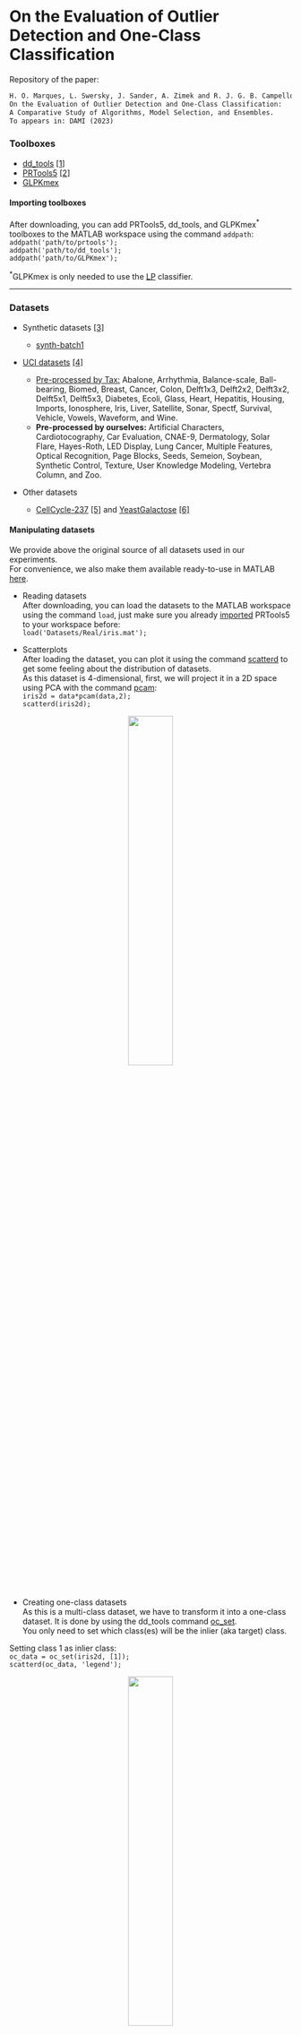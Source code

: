 # On the Evaluation of Outlier Detection and One-Class Classification

Repository of the paper:

```latex
H. O. Marques, L. Swersky, J. Sander, A. Zimek and R. J. G. B. Campello. 
On the Evaluation of Outlier Detection and One-Class Classification: 
A Comparative Study of Algorithms, Model Selection, and Ensembles. 
To appears in: DAMI (2023)
```
### Toolboxes
- [dd_tools](https://www.tudelft.nl/ewi/over-de-faculteit/afdelingen/intelligent-systems/pattern-recognition-bioinformatics/pattern-recognition-bioinformatics/data-and-software/dd-tools) [[1]](#references)</br>
- [PRTools5](http://prtools.tudelft.nl/Guide/37Pages/software.html) [[2]](#references)</br>
- [GLPKmex](http://sourceforge.net/projects/glpkmex/)</br>

#### <a name="importing-toolboxes">Importing toolboxes</a>
After downloading, you can add PRTools5, dd_tools, and GLPKmex<sup>*</sup> toolboxes to the MATLAB workspace using the command ```addpath```: </br>
```addpath('path/to/prtools');``` </br>
```addpath('path/to/dd_tools');```</br>
```addpath('path/to/GLPKmex');```</br>

<sup>*</sup>GLPKmex is only needed to use the [LP](#lp) classifier.

------

### Datasets
- Synthetic datasets [[3]](#references)
  - [synth-batch1](http://www.dbs.ifi.lmu.de/~zimek/publications/KDD2013/synthetic.tar.gz)</br>

- [UCI datasets](https://archive.ics.uci.edu/ml/index.php) [[4]](#references)
  - [Pre-processed by Tax:](http://homepage.tudelft.nl/n9d04/occ/index.html) Abalone, Arrhythmia, Balance-scale, Ball-bearing, Biomed, Breast, Cancer, Colon, Delft1x3, Delft2x2, Delft3x2, Delft5x1, Delft5x3, Diabetes, Ecoli, Glass, Heart, Hepatitis, Housing, Imports, Ionosphere, Iris, Liver, Satellite, Sonar, Spectf, Survival, Vehicle, Vowels, Waveform, and Wine. <br>
  - **Pre-processed by ourselves:** Artificial Characters, Cardiotocography, Car Evaluation, CNAE-9, Dermatology, Solar Flare, Hayes-Roth, LED Display, Lung Cancer, Multiple Features, Optical Recognition, Page Blocks, Seeds, Semeion, Soybean, Synthetic Control, Texture, User Knowledge Modeling, Vertebra Column, and Zoo. <br>

- Other datasets
  - [CellCycle-237](http://faculty.washington.edu/kayee/cluster/normcho_237_4class.txt) [[5]](#references) and [YeastGalactose](https://www.ncbi.nlm.nih.gov/pmc/articles/PMC156590/bin/gb-2003-4-5-r34-s8.txt) [[6]](#references)

#### Manipulating datasets
We provide above the original source of all datasets used in our experiments.</br>
For convenience, we also make them available ready-to-use in MATLAB [here](Datasets).</br>

- Reading datasets</br>
After downloading, you can load the datasets to the MATLAB workspace using the command ```load```, just make sure you already [imported](#importing-toolboxes) PRTools5 to your workspace before: </br>
```load('Datasets/Real/iris.mat');``` </br>

- Scatterplots</br>
After loading the dataset, you can plot it using the command [scatterd](http://www.37steps.com/prhtml/prtools/scatterd.html) to get some feeling about the distribution of datasets.<br>
As this dataset is 4-dimensional, first, we will project it in a 2D space using PCA with the command [pcam](http://www.37steps.com/prhtml/prtools/pcam.html): </br>
```iris2d = data*pcam(data,2);```</br>
```scatterd(iris2d);```</br>
<p align="center"><img src="/Figures/iris2d.png" width="40%" height="40%"></p>

- Creating one-class datasets</br>
As this is a multi-class dataset, we have to transform it into a one-class dataset. It is done by using the dd_tools command [oc_set](https://homepage.tudelft.nl/n9d04/functions/oc_set.html).<br>
You only need to set which class(es) will be the inlier (aka target) class.</br>

Setting class 1 as inlier class:</br>
```oc_data = oc_set(iris2d, [1]);```</br>
```scatterd(oc_data, 'legend');```</br>
<p align="center"><img src="/Figures/oc_iris1.png" width="40%" height="40%"></p>

- Holdout</br>
In order to partition data into training and testing, we can use the command [gendat](http://www.37steps.com/prhtml/prtools/gendat.html). In the example below, we partition the dataset to use 80% for training and hold 20% to test:</br>
```[train, test] = gendat(oc_data, 0.8);```</br>

### Algorithms
- One-class classification algorithms:
  - Gaussian Mixture Model ([GMM](/Algorithms/gmm_dd.m)) [[7]](#references) </br>
We use MATLAB's own implementation for GMM, we just encapsulated it to follow the same pattern used by the dd_tools classifiers.</br>
    - Training </br>
    ```w = gmm_dd(target_class(train), 0, 1);``` </br>
    - Plot </br>
    ```scatterd(oc_data, 'legend');``` </br>
    ```plotc(w)``` </br>
<p align="center"><img src="/Figures/gmm.png" width="40%" height="40%"></p>

  - Parzen Window ([PW](http://homepage.tudelft.nl/n9d04/functions/parzen_dd.html)) [[8]](#references) </br>
We use dd_tools implementation for PW.</br>
      - Training </br>
    ```w = parzen_dd(target_class(train), 0, 0.25);``` </br>
    - Plot </br>
    ```scatterd(oc_data, 'legend');``` </br>
    ```plotc(w)``` </br>
<p align="center"><img src="/Figures/pw.png" width="40%" height="40%"></p>

  - Support Vector Data Description ([SVDD](/Algorithms/libsvdd.m)) [[9]](#references) </br>
We use [LIBSVM](https://www.csie.ntu.edu.tw/~cjlin/libsvmtools/#libsvm_for_svdd_and_finding_the_smallest_sphere_containing_all_data)[[21]](#references) implementation in C++ for SVDD due to the computational burden. We encapsulated it to follow the same pattern used by the dd_tools classifiers.</br>
As this is a C++ implementation, you must compile it before its first use. Make sure a [supported compiler](https://se.mathworks.com/support/requirements/supported-compilers.html) is installed on the machine.
      - Compiling </br>
      ```mex -setup;``` </br>
      ```make``` </br>
      For general troubleshooting, read the LIBSVM [README](/Algorithms/libsvm/matlab/README) file.
      - Training </br>
    ```w = libsvdd(target_class(train), 0, 1);``` </br>
    - Plot </br>
    ```scatterd(oc_data, 'legend');``` </br>
    ```plotc(w)``` </br>
<p align="center"><img src="/Figures/svdd.png" width="40%" height="40%"></p>

  - <a name="lp"> Linear Programming ([LP](http://homepage.tudelft.nl/n9d04/functions/lpdd.html)) [[10]](#references) </a> </br>
We use dd_tools implementation for LP.</br>
      - Training </br>
    ```w = lpdd(target_class(train), 0, 0.25);``` </br>
    - Plot </br>
    ```scatterd(oc_data, 'legend');``` </br>
    ```plotc(w)``` </br>
<p align="center"><img src="/Figures/lpdd.png" width="40%" height="40%"></p>

  - k-Nearest Neighbor Data Description ([kNN<sub>local</sub>](/Algorithms/lknndd.m)) [[11]](#references) </br>
We use our own implementation for kNN<sub>local</sub>, following the same pattern used by the dd_tools classifiers.</br>
      - Training </br>
    ```w = lknndd(target_class(train), 0, 1);``` </br>
    - Plot </br>
    ```scatterd(oc_data, 'legend');``` </br>
    ```plotc(w)``` </br>
<p align="center"><img src="/Figures/lknn.png" width="40%" height="40%"></p>

  - [Auto-Encoder](http://homepage.tudelft.nl/n9d04/functions/autoenc_dd.html) [[12]](#references) </br>
We use dd_tools implementation for Auto-Encoder.</br>
      - Training </br>
    ```w = autoenc_dd(target_class(train), 0, 10);``` </br>
    - Plot </br>
    ```scatterd(oc_data, 'legend');``` </br>
    ```plotc(w)``` </br>
<p align="center"><img src="/Figures/autoenc.png" width="40%" height="40%"></p>

  - Deep SVDD ([DSVDD](/Algorithms/dsvdd.m)) [[13]](#references) </br>
For DSVDD, we use the [authors' implementation](https://github.com/lukasruff/Deep-SAD-PyTorch) in Python, we made some small adjustments to communicate to MATLAB and encapsulated it to follow the same pattern used by the dd_tools classifiers.</br>
Since the implementation is in Python, make sure you have a compatible version of Python and all the required packages installed.</br>
The list of packages required, you can find [here](/Algorithms/Deep-SAD-PyTorch/requirements.txt).</br>
Also, make sure your Python environment is setup up on MATLAB. If not, [check this out](https://se.mathworks.com/help/matlab/ref/pyenv.html).</br>

    - Add Python source to MATLAB env </br>
    ```pathToSAD = fileparts('path/to/Deep-SAD-PyTorch/src/main.py');``` </br>
    ```insert(py.sys.path, int32(0), pathToSAD)``` </br>
     - Training </br>
    ```w = dsvdd(target_class(train), 0, 8);``` </br>
    - Plot </br>
    ```scatterd(oc_data, 'legend');``` </br>
    ```plotc(w)``` </br>
<p align="center"><img src="/Figures/dsvdd.png" width="40%" height="40%"></p>

- Unsupervised outlier detection algorithms adapted to one-class classification
  - k-Nearest Neighbors ([kNN<sub>global</sub>](https://homepage.tudelft.nl/n9d04/functions/knndd.html)) [[14]](#references) </br>
We use dd_tools implementation for kNN<sub>global</sub>.</br>
    - Training </br>
    ```w = knndd(target_class(train), 0, 1);``` </br>
    - Plot </br>
    ```scatterd(oc_data, 'legend');``` </br>
    ```plotc(w)``` </br>
<p align="center"><img src="/Figures/knn.png" width="40%" height="40%"></p>

  - Local Outlier Factor ([LOF](/Algorithms/lof.m)) [[15]](#references) </br>
We use our own implementation for LOF in order to reuse the pre-computed quantities related to instances in the training data. The implementation follows the same pattern used by the dd_tools classifiers.
    - Training </br>
    ```w = lof(target_class(train), 0, 10);``` </br>
    - Plot </br>
    ```scatterd(oc_data, 'legend');``` </br>
    ```plotc(w)``` </br>
<p align="center"><img src="/Figures/lof.png" width="40%" height="40%"></p>

  - Local Correlation Integral ([LOCI](/Algorithms/loci.m)) [[16]](#references) </br>
We use our own implementation for LOCI in order to reuse the pre-computed quantities related to instances in the training data. The implementation follows the same pattern used by the dd_tools classifiers.
    - Training </br>
    ```w = loci(target_class(train), 0, 0.1);``` </br>
    - Plot </br>
    ```scatterd(oc_data, 'legend');``` </br>
    ```plotc(w)``` </br>
<p align="center"><img src="/Figures/loci.png" width="40%" height="40%"></p>

  - Global-Local Outlier Scores from Hierarchies ([GLOSH](/Algorithms/gloshdd.m)) [[17]](#references) </br>
We use the authors' implementation in Java for GLOSH. We also encapsulated it to follow the same pattern used by the dd_tools classifiers.</br>
Since the implementation is in Java, first, we need to import the Java source to the MATLAB environment:</br>

    - Add Java source to MATLAB env </br>
    ```javaaddpath Algorithms/GLOSH/GLOSHDD.jar ```</br>
    ```import ca.ualberta.cs.hdbscanstar.* ```</br>
    - Training </br>
    ```w = gloshdd(target_class(train), 0, 5);``` </br>
    - Plot </br>
    ```scatterd(oc_data, 'legend');``` </br>
    ```plotc(w)``` </br>
<p align="center"><img src="/Figures/glosh.png" width="40%" height="40%"></p>

  - Isolation Forest ([iForest](/Algorithms/iforest_dd.m)) [[18]](#references) </br>
For iForest, we use a [third-part](https://github.com/zhuye88/iForest) MATLAB implementation. We just encapsulated it to follow the same pattern used by the dd_tools classifiers.</br>
    - Training </br>
    ```w = iforest_dd(target_class(train), 0, 256, 60);``` </br>
    - Plot </br>
    ```scatterd(oc_data, 'legend');``` </br>
    ```plotc(w)``` </br>
<p align="center"><img src="/Figures/iforest.png" width="40%" height="40%"></p>

  - Angle-Based Outlier Detection ([ABOD](https://homepage.tudelft.nl/n9d04/functions/abof_dd.html)) [[19]](#references) </br>
We use dd_tools implementation for ABOD.</br>
    - Training </br>
    ```w = abof_dd(target_class(train), 0);``` </br>
    - Plot </br>
    ```scatterd(oc_data, 'legend');``` </br>
    ```plotc(w)``` </br>
<p align="center"><img src="/Figures/abod.png" width="40%" height="40%"></p>

  - Subspace Outlier Degree ([SOD](/Algorithms/sod.m)) [[20]](#references) </br>
For SOD, we use our own implementation based on [ELKI](https://elki-project.github.io/)[[22]](#references) implementation. We also encapsulated it to follow the same pattern used by the dd_tools classifiers.</br>
    - Training </br>
    ```w = sod(target_class(train), 0, 10);``` </br>
    - Plot </br>
    ```scatterd(oc_data, 'legend');``` </br>
    ```plotc(w)``` </br>
<p align="center"><img src="/Figures/sod.png" width="40%" height="40%"></p>

### Measures
Once the classifier is trained, we can compute its performance using different measures. </br>
We use the following performance measures in our experiments: </br>
  - Area Under the ROC Curve ([ROC AUC](https://homepage.tudelft.nl/n9d04/functions/dd_roc.html)) [[23]](#references) </br>
  ```dd_auc(dd_roc(test*w));```</br>
  - Adjusted Precision-at-n ([AdjustedPrec@n](/Measures/dd_precatn.m)) [[23]](#references) </br>
  ```dd_precatn(test*w);```</br>
  - Matthews Correlation Coefficient ([MCC](/Measures/dd_mcc.m)) [[24]](#references) </br>
  ```dd_mcc(test*w);```</br>

### Model Selection
  - [Cross-validation](http://homepage.tudelft.nl/n9d04/functions/dd_crossval.html) [[25]](#references) (supervised) </br>
    ```matlab
    nrfolds = 10;
    err = zeros(nrfolds, 1);
    I = nrfolds;
    for j=1:nrfolds
        %x - training set, z - test set
        [x,z,I] = dd_crossval(train, I);
        %training
        w = gmm_dd(x, 0, 1);
        %test
        err(j) = dd_auc(dd_roc(z*w));
    end
    mean(err)
    ```
  - Self-adaptive Data Shifting ([SDS](/MS/sds.m)) [[26]](#references) (unsupervised) </br>
    - Generation of data: </br>
  ```[sds_targets, sds_outliers] = sds(target_class(train));```</br>
  
    - Classifier error: </br>
	     ```matlab
		  % Error on target class
		  err_t = dd_error(sds_targets*w);

		  % Error on outlier class
		  err_o = dd_error(sds_outliers*w);

		  % classifier error
		  err_sds = err_t(1) + err_o(2);
	     ```
  
  - [Perturbation](/MS/perturbation.m) [[27]](#references) (unsupervised) </br>
    - Generation of data: </br>
  ```nrinst = 20;```</br>
  ```pert_targets = perturbation(target_class(train), nrinst, 0.5);```</br>
  
    - Classifier error: </br>
	    ```matlab
	    % Error on target class (cross-validation without outliers)
	    nrfolds = 10;
	    err_t = zeros(nrfolds, 1);
	    I = nrfolds;
	    for j = 1:nrfolds
		%x - training set, z - test set
		[x,z,I] = dd_crossval(target_class(train), I);
		%training
		w = gmm_dd(x, 0, 1);
		%test
		err_xval = dd_error(z, w);
		err_t(j) = err_xval(1);
	    end

	    % Error on outlier class (perturbed data)
	    err_o = zeros(nrinst, 1);
	    for j = 1:nrinst
	      err_pert = dd_error(pert_targets{j}*w);
	      err_o(j) = err_pert(2);
	    end

	    % classifier error
	    err_pert = mean(err_t) + mean(err_o);
	    ```

  - [Uniform Objects](https://homepage.tudelft.nl/n9d04/functions/gendatout.html) [[28]](#references) (unsupervised) </br>
    - Generation of data: </br>
  ```unif_targets = gendatout(target_class(train), 100000);```</br>
    
    - Classifier error: </br>
	  ```matlab
	    % Error on target class (cross-validation without outliers)
	    nrfolds = 10;
	    err_t = zeros(nrfolds, 1);
	    I = nrfolds;
	    for j = 1:nrfolds
		%x - training set, z - test set
		[x,z,I] = dd_crossval(target_class(train), I);
		%training
		w = gmm_dd(x, 0, 1);
		%test
		err_xval = dd_error(z, w);
		err_t(j) = err_xval(1);
	    end

	    % Error on outlier class (uniform data)
	    err_o = dd_error(unif_targets*w);

	    % classifier error
	    err_unif = mean(err_t) + err_o(2);
	   ```

### Ensembles
  - Reciprocal Rank Fusion ([RRF](/Ensembles/RRF_dd.m)) [[29]](#references)

## <a name="references">References</a>
[1] D. M. J. Tax: DDtools, the Data Description Toolbox for Matlab. Version 2.1.3, Delft University of Technology, 2018<br>
[2] R. P. W. Duin, P. Juszczak, P. Paclik, E. Pekalska, D. de Ridder, D. M. J. Tax, S. Verzakov: PRTools: A Matlab Toolbox for Pattern Recognition. Version 5.4.2, Delft University of Technology, 2018<br>
[3] A. Zimek, M. Gaudet, R. J. G. B. Campello, J. Sander: Subsampling for Efficient and Effective Unsupervised Outlier Detection Ensembles. SIGKDD, 2013.<br>
[4] D. Dua, C. Graff: UCI Machine Learning Repository. University of California, 2019. <br>
[5] K. Y. Yeung, C. Fraley, A. Murua, A. E. Raftery, W. L. Ruzzo: Model-Based Clustering and Data Transformations for Gene Expression Data. Bioinformatics,  2001. <br>
[6] K. Y. Yeung, M. Medvedovic, R. E. Bumgarner: Clustering Gene-Expression Data with Repeated Measurements. Genome Biology, 2003. <br>
[7] C. M. Bishop: Pattern Recognition and Machine Learning. Springer, 2006. <br>
[8] E. Parzen: On Estimation of a Probability Density Function and Mode. The Annals of Mathematical Statistics, 1962. <br>
[9] D. M. J. Tax, R. P. W. Duin: Support Vector Data Description. Machine Learning, 2004. <br>
[10] E. Pekalska, D. M. J. Tax, R. P. W. Duin: One-Class LP Classifiers for Dissimilarity Representations. NIPS, 2002. <br>
[11] D. de Ridder, D. M. J. Tax, R. P. W. Duin: An Experimental Comparison of One-Class Classification Methods. ASCI, 1998. <br>
[12] N. Japkowicz, C. Myers, M. A. Gluck: A Novelty Detection Approach to Classification. IJCAI, 1995. <br>
[13] L. Ruff, N. Görnitz, L. Deecke, S. A. Siddiqui, A. Binder, E. Müller, M. Kloft: Deep One-Class Classification. ICML, 2018. <br>
[14] S. Ramaswamy, R. Rastogi, K. Shim: Efficient Algorithms for Mining Outliers from Large Data Sets. SIGMOD, 2000. <br>
[15] M. M. Breunig, H. Kriegel, R. T. Ng, J. Sander: LOF: Identifying Density-Based Local Outliers. SIGMOD, 2000. <br>
[16] S. Papadimitriou, H. Kitagawa, P. B. Gibbons, C. Faloutsos: LOCI: Fast Outlier Detection using the Local Correlation Integral. ICDE, 2003. <br>
[17] R. J. G. B. Campello, D. Moulavi, A. Zimek, J. Sander: Hierarchical Density Estimates for Data Clustering, Visualization, and Outlier Detection. TKDD, 2015. <br>
[18] F. T. Liu, K. M. Ting, Z. Zhou: Isolation-Based Anomaly Detection. TKDD, 2012. <br>
[19] H. Kriegel, M. Schubert, A. Zimek: Angle-Based Outlier Detection in High-Dimensional Data. SIGKDD, 2008. <br>
[20] H. Kriegel, P. Kröger, E. Schubert, A. Zimek: Outlier Detection in Axis-Parallel Subspaces of High Dimensional Data. PAKDD, 2009. <br>
[21] C.-C. Chang, C.-J. Lin: LIBSVM: A Library for Support Vector Machines. TIST, 2011. <br>
[22] E. Schubert, A. Zimek: ELKI: A large open-source library for data analysis. ELKI Release 0.7.5, CoRR arXiv 1902.03616, 2019. <br>
[23] G. O. Campos, A. Zimek, J. Sander, R. J. G. B. Campello, B. Micenková, E. Schubert, I. Assent, M. E. Houle: On the Evaluation of Unsupervised Outlier Detection: Measures, Datasets, and an Empirical Study. DAMI, 2016. <br>
[24] B. W. Matthews: Comparison of the Predicted and Observed Secondary Structure of T4 Phage Lysozyme. BBA, 1975. <br>
[25] J. Han, M. Kamber, J. Pei: Data Mining: Concepts and Techniques. Morgan Kaufmann, 2011. <br>
[26] S. Wang, Q. Liu, E. Zhu, F. Porikli, J. Yin: Hyperparameter Selection of One-Class Support Vector Machine by Self-Adaptive Data Shifting. Pattern Recognition, 2018. <br>
[27] H. O. Marques: Evaluation and Model Selection for Unsupervised Outlier Detection and One-Class Classification. PhD thesis, University of São Paulo, 2011. <br>
[28] D. M. J. Tax, R. P. W. Duin: Uniform Object Generation for Optimizing One-class Classifiers. JMLR, 2001. <br>
[29] G. V. Cormack, C. L. A. Clarke, S Büttcher: Reciprocal Rank Fusion Outperforms Condorcet and Individual Rank Learning Methods. SIGIR, 2009. <br>
